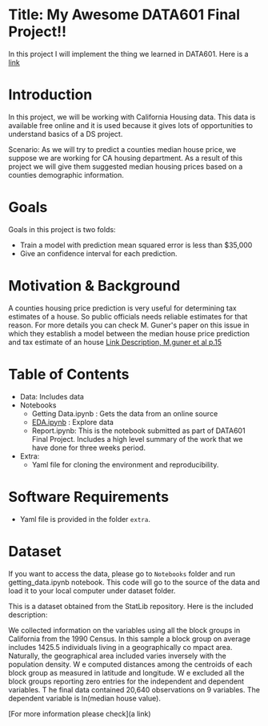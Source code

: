 # Title: My Awesome DATA601 Final Project!!

In this project I will implement the thing we learned in DATA601. Here is a [link](https://docs.python.org/3/using/windows.html)

# Introduction

In this project, we will be working with California Housing data. This data is available free online and it is used because it gives lots of opportunities to understand basics of a DS project. 

Scenario: As we will try to predict a counties median house price, we suppose we are working for CA housing department. As a result of this project we will give them suggested median housing prices based on a counties demographic information.

# Goals

Goals in this project is two folds:

- Train a model with prediction mean squared error is less than $35,000
- Give an confidence interval for each prediction. 

# Motivation & Background

A counties housing price prediction is very useful for determining tax estimates of a house. So public officials needs reliable estimates for that reason. For more details you can check M. Guner's paper on this issue in which they establish a model between the median house price prediction and tax estimate of an house  [Link Description, M,guner et al p.15](link)

# Table of Contents

- Data: Includes data
- Notebooks
    + Getting Data.ipynb : Gets the data from an online source
    + [EDA.ipynb](https://github.com/mguner/end_to_end_ds/blob/main/notebooks/EDA.ipynb) : Explore data
    + Report.ipynb: This is the notebook submitted as part of DATA601 Final Project. Includes a high level summary of the work that we have done for three weeks period.
- Extra:
    + Yaml file for cloning the environment and reproducibility.

# Software Requirements

- Yaml file is provided in the folder `extra`.

# Dataset

If you want to access the data, please go to `Notebooks` folder and run getting_data.ipynb notebook. This code will go to the source of the data and load it to your local computer under dataset folder. 

This is a dataset obtained from the StatLib repository. Here is the included description:

We collected information on the variables using all the block groups in California from the 1990 Census. In this sample a block group on average includes 1425.5 individuals living in a geographically co mpact area. Naturally, the geographical area included varies inversely with the population density. W e computed distances among the centroids of each block group as measured in latitude and longitude. W e excluded all the block groups reporting zero entries for the independent and dependent variables. T he final data contained 20,640 observations on 9 variables. The dependent variable is ln(median house value).

[For more information please check](a link)




